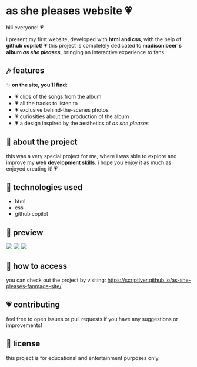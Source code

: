 # as she pleases website 💗

hiii everyone! 💗

i present my first website, developed with **html and css**, with the help of **github copilot**! 💗 this project is completely dedicated to **madison beer's album _as she pleases_**, bringing an interactive experience to fans.

## 🎶 features

✨ **on the site, you'll find:**
- 💗 clips of the songs from the album
- 💗 all the tracks to listen to
- 💗 exclusive behind-the-scenes photos
- 💗 curiosities about the production of the album
- 💗 a design inspired by the aesthetics of _as she pleases_

## 🌟 about the project
this was a very special project for me, where i was able to explore and improve my **web development skills**. i hope you enjoy it as much as i enjoyed creating it! 💗

## 🚀 technologies used
- html
- css
- github copilot

## 📸 preview
![ ](screenshots/print1.png)
![ ](screenshots/print2.png)
![ ](screenshots/print3.png)

## 📌 how to access
you can check out the project by visiting: https://scriptlver.github.io/as-she-pleases-fanmade-site/

## 💗 contributing
feel free to open issues or pull requests if you have any suggestions or improvements!

## 📜 license
this project is for educational and entertainment purposes only.
